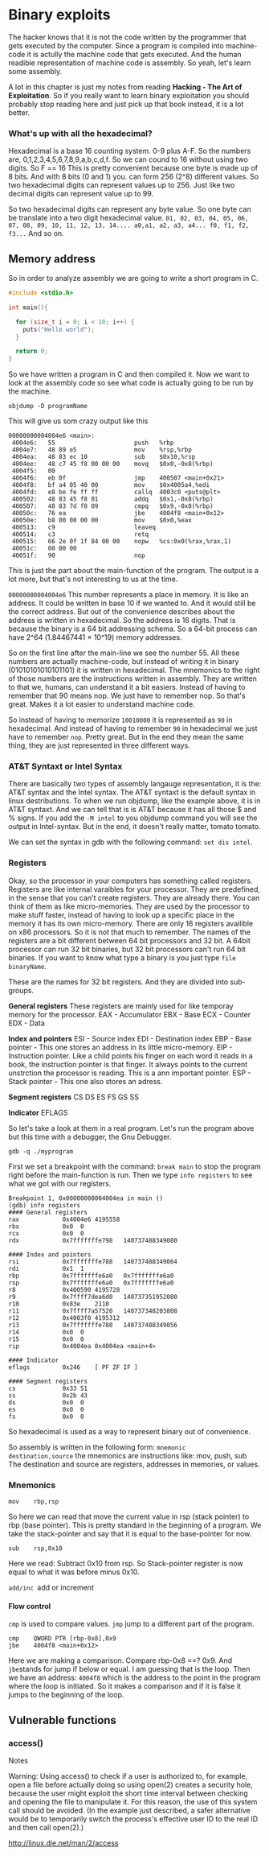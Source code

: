 # Binary exploits

The hacker knows that it is not the code written by the programmer that gets executed by the computer. Since a program is compiled into machine-code it is actully the machine code that gets executed. And the human readible representation of machine code is assembly. So yeah, let's learn some assembly.

A lot in this chapter is just my notes from reading **Hacking - The Art of Exploitation**. So if you really want to learn binary exploitation you should probably stop reading here and just pick up that book instead, it is a lot better. 

### What's up with all the hexadecimal?
Hexadecimal is a base 16 counting system. 0-9 plus A-F. So the numbers are, 0,1,2,3,4,5,6,7,8,9,a,b,c,d,f. So we can cound to 16 without using two digits. 
So F == 16
This is pretty convenient because one byte is made up of 8 bits. And with 8 bits (0 and 1) you. 
 can form 256 (2^8) different values. So two hexadecimal digits can represent values up to 256. Just like two decimal digits can represent value up to 99.
 
 So two hexadecimal digits can represent any byte value. So one byte can be translate into a two digit hexadecimal value.
 `01, 02, 03, 04, 05, 06, 07, 08, 09, 10, 11, 12, 13, 14....
 a0,a1, a2, a3, a4...
 f0, f1, f2, f3...`
 And so on. 
 
 ## Memory address

So in order to analyze assembly we are going to write a short program in C.

```c
#include <stdio.h>

int main(){

  for (size_t i = 0; i < 10; i++) {
    puts("Hello world");
  }

  return 0;
}
```

So we have written a program in C and then compiled it. Now we want to look at the assembly code so see what code is actually going to be run by the machine.
 
 `objdump -D programName`
 
 This will give us som crazy output like this
 
 ```assembly
 00000000004004e6 <main>:
  4004e6:	55                   	push   %rbp
  4004e7:	48 89 e5             	mov    %rsp,%rbp
  4004ea:	48 83 ec 10          	sub    $0x10,%rsp
  4004ee:	48 c7 45 f8 00 00 00 	movq   $0x0,-0x8(%rbp)
  4004f5:	00 
  4004f6:	eb 0f                	jmp    400507 <main+0x21>
  4004f8:	bf a4 05 40 00       	mov    $0x4005a4,%edi
  4004fd:	e8 be fe ff ff       	callq  4003c0 <puts@plt>
  400502:	48 83 45 f8 01       	addq   $0x1,-0x8(%rbp)
  400507:	48 83 7d f8 09       	cmpq   $0x9,-0x8(%rbp)
  40050c:	76 ea                	jbe    4004f8 <main+0x12>
  40050e:	b8 00 00 00 00       	mov    $0x0,%eax
  400513:	c9                   	leaveq 
  400514:	c3                   	retq   
  400515:	66 2e 0f 1f 84 00 00 	nopw   %cs:0x0(%rax,%rax,1)
  40051c:	00 00 00 
  40051f:	90                   	nop
```
This is just the part about the main-function of the program. The output is a lot more, but that's not interesting to us at the time.

`00000000004004e6` This number represents a place in memory. It is like an address. It could be written in base 10 if we wanted to. And it would still be the correct address. But out of the convenience describes about the address is written in hexadecimal. So the address is 16 digits. That is because the binary is a 64 bit addressing schema. So a 64-bit process can have 2^64
(1.84467441 × 10^19) memory addresses.

So on the first line after the main-line we see the number 55. All these numbers are actually machine-code, but instead of writing it in binary (01010101010101101) it is written in hexadecimal. The mnemonics to the right of those numbers are the instructions written in assembly. They are written to that we, humans, can understand it a bit easiers. Instead of having to remember that 90 means nop. We just have to remember nop. So that's great. Makes it a lot easier to understand machine code.

So instead of having to memorize `10010000` it is represented as `90` in hexadecimal. And instead of having to remember `90` in hexadecimal we just have to remember `nop`. Pretty great. But in the end they mean the same thing, they are just represented in three different ways.

### AT&T Syntaxt or Intel Syntax
There are basically two types of assembly langauge representation, it is the: AT&T syntax and the Intel syntax. The AT&T syntaxt is the default syntax in linux destributions. To when we run objdump, like the example above, it is in AT&T syntaxt. And we can tell that is is AT&T because it has all those $ and % signs. If you add the `-M intel` to you objdump command you will see the output in Intel-syntax. But in the end, it doesn't really matter, tomato tomato.

We can set the syntax in gdb with the following command: `set dis intel`.

### Registers

 Okay, so the processor in your computers has something called registers. Registers are like internal varaibles for your processor. They are predefined, in the sense that you can't create registers. They are already there. You can think of them as like micro-memories. They are used by the processor to make stuff faster, instead of having to look up a specific place in the memory it has its own micro-memory. There are only 16 registers availible on x86 processors. So it is not that much to remember. The names of the registers are a bit different between 64 bit processors and 32 bit. A 64bit processor can run 32 bit binaries, but 32 bit processors can't run 64 bit binaries. If you want to know what type a binary is you just type `file binaryName`.
 
These are the names for 32 bit registers. And they are divided into sub-groups.
 
 **General registers**
 These registers are mainly used for like temporay memory for the processor. 
EAX - Accumulator
EBX - Base
ECX - Counter
EDX - Data

**Index and pointers**
ESI - Source index
EDI - Destination index
EBP - Base pointer - This one stores an address in its little micro-memory. 
EIP - Instruction pointer. Like a child points his finger on each word it reads in a book, the instruction pointer is that finger. It always points to the current unstrction the processor is reading. This is a ann important pointer.
ESP - Stack pointer - This one also stores an adress.


**Segment registers**
CS
DS
ES
FS
GS
SS


**Indicator**
EFLAGS
 
So let's take a look at them in a real program. Let's run the program above but this time with a debugger, the Gnu Debugger.

`gdb -q ./myprogram`

First we set a breakpoint with the command: `break main` to stop the program right before the main-function is run. Then we type `info registers` to see what we got with our registers.

```
Breakpoint 1, 0x00000000004004ea in main ()
(gdb) info registers
#### General registers
rax            0x4004e6	4195558
rbx            0x0	0
rcx            0x0	0
rdx            0x7fffffffe798	140737488349080

#### Index and pointers
rsi            0x7fffffffe788	140737488349064
rdi            0x1	1
rbp            0x7fffffffe6a0	0x7fffffffe6a0
rsp            0x7fffffffe6a0	0x7fffffffe6a0
r8             0x400590	4195728
r9             0x7ffff7dea6d0	140737351952080
r10            0x83e	2110
r11            0x7ffff7a57520	140737348203808
r12            0x4003f0	4195312
r13            0x7fffffffe780	140737488349056
r14            0x0	0
r15            0x0	0
rip            0x4004ea	0x4004ea <main+4>

#### Indicator
eflags         0x246	[ PF ZF IF ]

#### Segment registers
cs             0x33	51
ss             0x2b	43
ds             0x0	0
es             0x0	0
fs             0x0	0
```
 
 So hexadecimal is used as a way to represent binary out of convenience. 
 
 So assembly is written in the following form:
 `mnemonic    destination,source`
the mnemonics are instructions like: mov, push, sub
The destination and source are registers, addresses in memories, or values.

### Mnemonics
```assembly
mov    rbp,rsp
```
So here we can read that move the current value in rsp (stack pointer) to rbp (base pointer). This is pretty standard in the beginning of a program. We take the stack-pointer and say that it is equal to the base-pointer for now. 

```
sub    rsp,0x10
```
Here we read: Subtract 0x10 from rsp. So Stack-pointer register is now equal to what it was before minus 0x10.

`add/inc `add or increment




#### Flow control

`cmp` is used to compare values.
`jmp` jump to a different part of the program.

```
cmp    QWORD PTR [rbp-0x8],0x9
jbe    4004f8 <main+0x12>
```
Here we are making a comparison. Compare rbp-0x8 ==? 0x9. And `jbe`stands for jump if below or equal. I am guessing that is the loop. Then we have an address: `4004f8` which is the address to the point in the program where the loop is initiated. So it makes a comparison and if it is false it jumps to the beginning of the loop. 



## Vulnerable functions
### access()
Notes

Warning: Using access() to check if a user is authorized to, for example, open a file before actually doing so using open(2) creates a security hole, because the user might exploit the short time interval between checking and opening the file to manipulate it. For this reason, the use of this system call should be avoided. (In the example just described, a safer alternative would be to temporarily switch the process's effective user ID to the real ID and then call open(2).)


http://linux.die.net/man/2/access